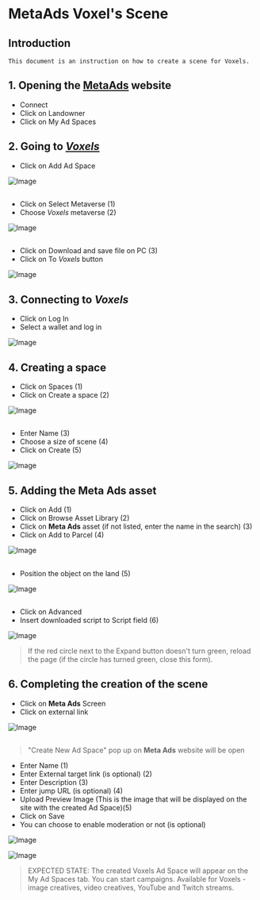 # MetaAds Voxel's Scene

## Introduction

    This document is an instruction on how to create a scene for Voxels.

## 1. Opening the [**MetaAds**](https://metaads.team/main/) website

* Connect
* Click on Landowner
* Click on My Ad Spaces

## 2. Going to [*Voxels*](https://www.voxels.com/?ref=)

* Click on Add Ad Space

![Image](./media/14.png)
##

* Click on Select Metaverse (1)
* Choose *Voxels* metaverse (2)

![Image](./media/12.png)
##

* Click on Download and save file on PC (3)
* Click on To *Voxels* button

![Image](./media/13.png)

## 3. Connecting to *Voxels*

* Click on Log In
* Select a wallet and log in

![Image](./media/2.png)

## 4. Creating a space

* Click on Spaces (1)
* Click on Create a space (2)

![Image](./media/3.png)
##

* Enter Name (3)
* Choose a size of scene (4)
* Click on Create (5) 

![Image](./media/4.png) 

## 5. Adding the **Meta Ads** asset

* Click on Add (1)
* Click on Browse Asset Library (2)
* Click on **Meta Ads** asset (if not listed, enter the name in the search) (3)
* Click on Add to Parcel (4)

![Image](./media/6.png)
##

* Position the object on the land (5)

![Image](./media/7.png) 
##

* Click on Advanced 
* Insert downloaded script to Script field (6)


![Image](./media/8.png)

> If the red circle next to the Expand button doesn't turn green, reload the page (if the circle has turned green, close this form).

## 6. Completing the creation of the scene

* Click on **Meta Ads** Screen
* Click on external link

![Image](./media/9.png)
##

> "Create New Ad Space" pop up on **Meta Ads** website will be open

* Enter Name (1)
* Enter External target link (is optional) (2)
* Enter Description (3)
* Enter jump URL (is optional) (4)
* Upload Preview Image (This is the image that will be displayed on the site with the created Ad Space)(5)
* Click on Save
* You can choose to enable moderation or not (is optional)

![Image](./media/10.png)

![Image](./media/11.png)

> EXPECTED STATE: The created Voxels Ad Space  will appear on the My Ad Spaces tab. You can start campaigns. Available for Voxels - image creatives, video creatives, YouTube and Twitch streams.

